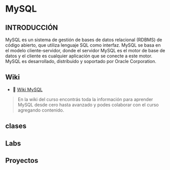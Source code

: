 # MySQL

## INTRODUCCIÓN

MySQL es un sistema de gestión de bases de datos relacional (RDBMS) de código abierto, que utiliza lenguaje SQL como interfaz. MySQL se basa en el modelo cliente-servidor, donde el servidor MySQL es el motor de base de datos y el cliente es cualquier aplicación que se conecte a este motor. MySQL es desarrollado, distribuido y soportado por Oracle Corporation.

## Wiki

- 📖 [Wiki MySQL](https://github.com/ralexrivero/MySQL/wiki)

> En la wiki del curso encontrás toda la información para aprender MySQL desde cero hasta avanzado y podes colaborar con el curso agregando contenido.

## clases

## Labs

## Proyectos
